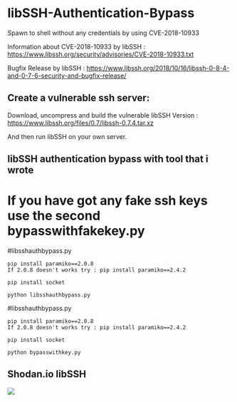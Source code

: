 # libSSH-Authentication-Bypass
Spawn to shell without any credentials by using CVE-2018-10933

Information about CVE-2018-10933 by libSSH : https://www.libssh.org/security/advisories/CVE-2018-10933.txt

Bugfix Release by libSSH : https://www.libssh.org/2018/10/16/libssh-0-8-4-and-0-7-6-security-and-bugfix-release/

## Create a vulnerable ssh server:

Download, uncompress and build the vulnerable libSSH Version : https://www.libssh.org/files/0.7/libssh-0.7.4.tar.xz

And then run libSSH on your own server.

## libSSH authentication bypass with tool that i wrote
# If you have got any fake ssh keys use the second bypasswithfakekey.py

#libsshauthbypass.py
```
pip install paramiko==2.0.8
If 2.0.8 doesn't works try : pip install paramiko==2.4.2

pip install socket

python libsshauthbypass.py
```
#libsshauthbypass.py
```
pip install paramiko==2.0.8
If 2.0.8 doesn't works try : pip install paramiko==2.4.2

pip install socket

python bypasswithkey.py
```



## Shodan.io libSSH

![](https://i.imgur.com/SWEfcGR.png)
